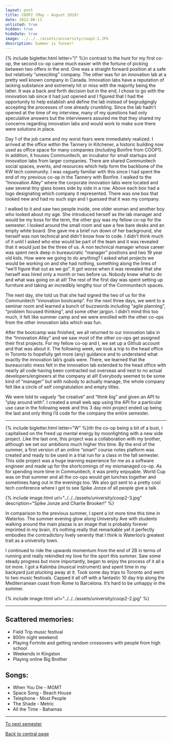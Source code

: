 ```yaml
---
layout: post
title: COOP2 (May - August 2018)
date: 2022-06-11
unlisted: true
hidden: true
hideDate: true
image: ../../../assets/university/coop2-1.JPG
description: Summer is funner!
---
```

{% include bigletter.html letter="I" %}n contrast to the hunt for my first co-op, the second co-op came much easier with the fortune of picking between two offers in the end. One was a straight forward position at a safe but relatively “unexciting” company. The other was for an innovation lab at a pretty well known company in Canada. Innovation labs have a reputation of lacking substance and extremely hit or miss with the majority being the latter. It was a back and forth decision but in the end, I chose to go with the innovation lab since it had just opened and I figured that I had the opportunity to help establish and define the lab instead of begrudgingly accepting the processes of one already crumbling. Since the lab hadn’t opened at the time of my interview, many of my questions had only speculative answers but the interviewers assured me that they shared my concerns regarding innovation labs and would work to make sure there were solutions in place.

Day 1 of the job came and my worst fears were immediately realized. I arrived at the office within the Tannery in Kitchener, a historic building now used as office space for many companies (including Bonfire from COOP1). In addition, it houses Communitech, an incubator for small startups and innovation labs from larger companies. There are shared Communitech social spaces, events, and resources which help form the backbone of the KW tech community. I was vaguely familiar with this since I had spent the end of my previous co-op in the Tannery with Bonfire. I walked to the “Innovation Alley” where the corporate innovation labs were located and saw several tiny glass boxes side by side in a row. Above each box had a logo designating which company it represented. There was one box that looked new and had no such sign and I guessed that it was my company.

I walked to it and saw two people inside, one older woman and another boy who looked about my age. She introduced herself as the lab manager and would be my boss for the term, the other guy was my fellow co-op for the semester. I looked around the small room and saw a few bare desks and an empty white board. She gave me a brief run down of her background, she herself was non technical and didn’t know how to code. I didn’t think much of it until I asked who else would be part of the team and it was revealed that it would just be the three of us. A non technical manager whose career was spent neck deep in bureaucratic “manager” positions and two 19 year old kids. How were we going to do anything? I asked what projects we would be working on and she had nothing, something along the lines of “we’ll figure that out as we go”. It got worse when it was revealed that she herself was hired only a month or two before us. Nobody knew what to do and what was going on at all! The rest of the first day was spent setting up furniture and taking an incredibly lengthy tour of the Communitech spaces.

The next day, she told us that she had signed the two of us for the Communitech “innovation bootcamp”. For the next three days, we went to a seminar room and learned a bunch of buzzwords including “agile planning”, “problem focused thinking”, and some other jargon. I didn’t mind this too much, it felt like summer camp and we were enrolled with the other co-ops from the other innovation labs which was fun.

After the bootcamp was finished, we all returned to our innovation labs in the “Innovation Alley” and we saw most of the other co-ops get assigned their first projects. For my fellow co-op and I, we set up a Github account and that was about it. The following week, we took a trip to the head office in Toronto to hopefully get more (any) guidance and to understand what exactly the innovation lab’s goals were. There, we learned that the bureaucratic mess felt in the innovation lab extended to the head office with nearly all code having been contracted out overseas and next to no actual developers/engineers at the company at all! Everybody seemed to be some kind of “manager” but with nobody to actually manage, the whole company felt like a circle of self congratulation and empty titles.

We were told to vaguely “be creative” and “think big” and given an API to “play around with”. I created a small web app using the API for a particular use case in the following week and this 3 day mini project ended up being the last and only thing I’d code for the company the entire semester.

---

{% include bigletter.html letter="W" %}ith the co-op being a bit of a bust, I capitalised on the freed up mental energy by moonlighting with a new side project. Like the last one, this project was a collaboration with my brother, although we set our ambitions much higher this time. By the end of the summer, a first version of an online “smart” course notes platform was created and ready to be used in a trial run for a class in the fall semester. This side project was a huge learning experience for me as a software engineer and made up for the shortcomings of my mismanaged co-op. As for spending more time in Communitech, it was pretty enjoyable. World Cup was on that summer and all the co-ops would get lunches together and sometimes hang out in the evenings too. We also got sent to a pretty cool tech conference where I got to see Spike Jonze of all people give a talk.

{% include image.html url="../../../assets/university/coop2-3.jpg" description="Spike Jonze and Charlie Brooker!" %}

In comparison to the previous summer, I spent a lot more time this time in Waterloo. The summer evening glow along University Ave with students walking around the main plazas is an image that is probably forever imprinted in my brain, it’s nothing really that remarkable yet it perfectly embodies the contradictory lively serenity that I think is Waterloo’s greatest trait as a university town.

I continued to ride the upwards momentum from the end of 2B in terms of running and really rekindled my love for the sport this summer. Saw some steady progress but more importantly, began to enjoy the process of it all a lot more. I got a Kalimba (musical instrument) and spent time in my backyard just plucking away at it. Took some day trips to Toronto and went to two music festivals. Capped it all off with a fantastic 10 day trip along the Mediterranean coast from Rome to Barcelona. It’s hard to be unhappy in the summer.

{% include image.html url="../../../assets/university/coop2-2.jpg" %}

---

## Scattered memories:
* Field Trip music festival
* 800m night weekend
* Playing Fortnite and getting random crossovers with people from high school
* Weekends in Kingston
* Playing online Big Brother

## Songs:
* When You Die - MGMT
* Space Song - Beach House
* Telephone - Most People
* The Shade - Metric
* All the Time - Bahamas

---

[To next semester](https://nick-xie.github.io/blog/2022/06/11/3a.html)

[Back to central page](https://nick-xie.github.io/blog/2022/06/11/this-was-university.html)
